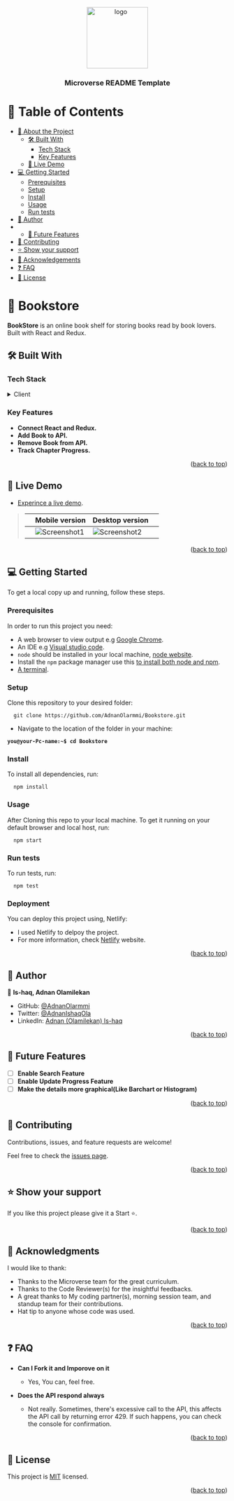 <a name="readme-top"></a>
<div align="center">

  <img src="murple_logo.png" alt="logo" width="140"  height="auto" />
  <br/>

  <h3><b>Microverse README Template</b></h3>

</div>

# 📗 Table of Contents

- [📖 About the Project](#about-project)
  - [🛠 Built With](#built-with)
    - [Tech Stack](#tech-stack)
    - [Key Features](#key-features)
  - [🚀 Live Demo](#live-demo)
- [💻 Getting Started](#getting-started)
  - [Prerequisites](#prerequisites)
  - [Setup](#setup)
  - [Install](#install)
  - [Usage](#usage)
  - [Run tests](#run-tests)
- [👤 Author](#author)
- - [🔭 Future Features](#future-features)
- [🤝 Contributing](#contributing)
- [⭐️ Show your support](#support)
- [🙏 Acknowledgements](#acknowledgements)
- [❓ FAQ](#faq)
- [📝 License](#license)


# 📖 Bookstore <a name="about-project"></a>

**BookStore** is an online book shelf for storing books read by book lovers. Built with React and Redux.

## 🛠 Built With <a name="built-with"></a>

### Tech Stack <a name="tech-stack"></a>

<details>
  <summary>Client</summary>
  <ul>
    <li><a href="https://reactjs.org/">React.js</a></li>
    <li><a href="https://redux.js.org/">Redux and Redux Toolkit</a></li>
    <li><a href="https://fonts.google.com/icons">Google Icons</a></li>
  </ul>
</details>

### Key Features <a name="key-features"></a>

- **Connect React and Redux.**
- **Add Book to API.** 
- **Remove Book from API.**
- **Track Chapter Progress.**

<p align="right">(<a href="#readme-top">back to top</a>)</p>

## 🚀 Live Demo <a name="live-demo"></a>

- [Experince a live demo](https://adnanbookstore.netlify.app/).

> |     | Mobile version                      | Desktop version                      |     |
> | --- | ----------------------------------- | ------------------------------------ | --- |
> |     | ![Screenshot1](./mobile.gif) | ![Screenshot2](./preview.gif) |

<p align="right">(<a href="#readme-top">back to top</a>)</p>

## 💻 Getting Started <a name="getting-started"></a>
To get a local copy up and running, follow these steps.

### Prerequisites

In order to run this project you need:

- A web browser to view output e.g [Google Chrome](https://www.google.com/chrome/).
- An IDE e.g [Visual studio code](https://code.visualstudio.com/).
- `node` should be installed in your local machine, [node website](https://nodejs.org/en/download/).
- Install the `npm` package manager use this [to install both node and npm](https://docs.npmjs.com/downloading-and-installing-node-js-and-npm).
- [A terminal](https://code.visualstudio.com/docs/terminal/basics).

### Setup

Clone this repository to your desired folder:

```
  git clone https://github.com/AdnanOlarmmi/Bookstore.git
```

- Navigate to the location of the folder in your machine:

**``you@your-Pc-name:~$ cd Bookstore``**

### Install

To install all dependencies, run:

```
  npm install
```

### Usage

After Cloning this repo to your local machine.
To get it running on your default browser and local host, run:

```
  npm start
```

### Run tests

To run tests, run:

```
  npm test
```

### Deployment

You can deploy this project using, Netlify:

- I used Netlify to delpoy the project.
- For more information, check [Netlify](https://www.netlify.com/) website.

<p align="right">(<a href="#readme-top">back to top</a>)</p>

## 👤 Author <a name="author"></a>

👤 **Is-haq, Adnan Olamilekan**
- GitHub: [@AdnanOlarmmi](https://github.com/adnanolarmmi)
- Twitter: [@AdnanIshaqOla](https://twitter.com/@adnanishaqola)
- LinkedIn: [Adnan (Olamilekan) Is-haq ](https://www.linkedin.com/in/adnan-is-haq-olamilekan/)

<p align="right">(<a href="#readme-top">back to top</a>)</p>

## 🔭 Future Features <a name="future-features"></a>

- [ ] **Enable Search Feature**
- [ ] **Enable Update Progress Feature**
- [ ] **Make the details more graphical(Like Barchart or Histogram)**

<p align="right">(<a href="#readme-top">back to top</a>)</p>

## 🤝 Contributing <a name="contributing"></a>

Contributions, issues, and feature requests are welcome!

Feel free to check the [issues page](../../issues/).

<p align="right">(<a href="#readme-top">back to top</a>)</p>

## ⭐️ Show your support <a name="support"></a>

If you like this project please give it a Start ⭐️.

<p align="right">(<a href="#readme-top">back to top</a>)</p>

## 🙏 Acknowledgments <a name="acknowledgements"></a>

I would like to thank:
- Thanks to the Microverse team for the great curriculum.
- Thanks to the Code Reviewer(s) for the insightful feedbacks.
- A great thanks to My coding partner(s), morning session team, and standup team for their contributions.
- Hat tip to anyone whose code was used.

<p align="right">(<a href="#readme-top">back to top</a>)</p>

## ❓ FAQ <a name="faq"></a>

- **Can I Fork it and Imporove on it**

  - Yes, You can, feel free.

- **Does the API respond always**

  - Not really. Sometimes, there's excessive call to the API, this affects the API call by returning error 429. If such happens, you can check the console for confirmation.

<p align="right">(<a href="#readme-top">back to top</a>)</p>

## 📝 License <a name="license"></a>

This project is [MIT](./License) licensed.

<p align="right">(<a href="#readme-top">back to top</a>)</p>
